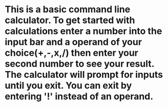 # This is a basic command line calculator. To get started with calculations enter a number into the input bar and a operand of your choice(+,-,x,/) then enter your second number to see your result. The calculator will prompt for inputs until you exit. You can exit by entering '!' instead of an operand.
